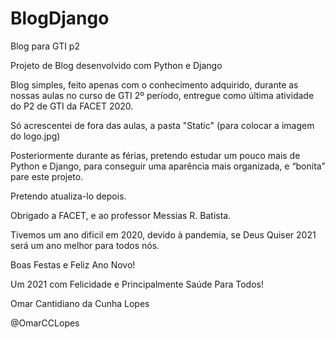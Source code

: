 # BlogDjango
 Blog para GTI p2

Projeto de Blog desenvolvido com Python e Django

Blog simples, feito apenas com o conhecimento adquirido, durante as nossas aulas no curso de GTI 2º período, entregue como última atividade do P2 de GTI da FACET 2020. 

Só acrescentei de fora das aulas, a pasta "Static" (para colocar a imagem do logo.jpg)

Posteriormente durante as férias, pretendo estudar um pouco mais de Python e Django, para conseguir uma aparência mais organizada, e “bonita” pare este projeto.

Pretendo atualiza-lo depois.

Obrigado a FACET, e ao professor Messias R. Batista.

Tivemos um ano difícil em 2020, devido à pandemia, se Deus Quiser 2021 será um ano melhor para todos nós.

Boas Festas e Feliz Ano Novo!

Um 2021 com Felicidade e Principalmente Saúde Para Todos!

Omar Cantidiano da Cunha Lopes

@OmarCCLopes